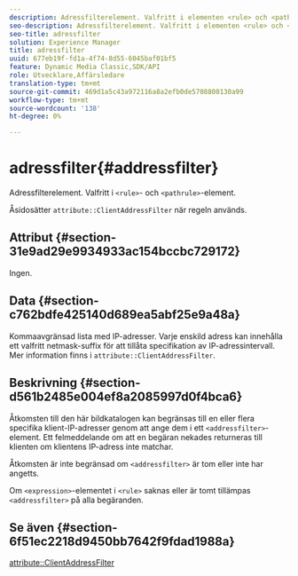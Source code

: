 ```yaml
---
description: Adressfilterelement. Valfritt i elementen <rule> och <pathrule>.
seo-description: Adressfilterelement. Valfritt i elementen <rule> och <pathrule>.
seo-title: adressfilter
solution: Experience Manager
title: adressfilter
uuid: 677eb19f-fd1a-4f74-8d55-6045baf01bf5
feature: Dynamic Media Classic,SDK/API
role: Utvecklare,Affärsledare
translation-type: tm+mt
source-git-commit: 469d1a5c43a972116a8a2efb0de5708800130a99
workflow-type: tm+mt
source-wordcount: '138'
ht-degree: 0%

---
```



# adressfilter{#addressfilter}

Adressfilterelement. Valfritt i `<rule>`- och `<pathrule>`-element.

Åsidosätter `attribute::ClientAddressFilter` när regeln används.

## Attribut {#section-31e9ad29e9934933ac154bccbc729172}

Ingen.

## Data {#section-c762bdfe425140d689ea5abf25e9a48a}

Kommaavgränsad lista med IP-adresser. Varje enskild adress kan innehålla ett valfritt netmask-suffix för att tillåta specifikation av IP-adressintervall. Mer information finns i `attribute::ClientAddressFilter`.

## Beskrivning {#section-d561b2485e004ef8a2085997d0f4bca6}

Åtkomsten till den här bildkatalogen kan begränsas till en eller flera specifika klient-IP-adresser genom att ange dem i ett `<addressfilter>`-element. Ett felmeddelande om att en begäran nekades returneras till klienten om klientens IP-adress inte matchar.

Åtkomsten är inte begränsad om `<addressfilter>` är tom eller inte har angetts.

Om `<expression>`-elementet i `<rule>` saknas eller är tomt tillämpas `<addressfilter>` på alla begäranden.

## Se även {#section-6f51ec2218d9450bb7642f9fdad1988a}

[attribute::ClientAddressFilter](../../../../../is-api/image-catalog/image-serving-api-ref/c-image-catalog-reference/c-attributes-reference/r-clientaddressfilter.md#reference-7000c1f77b134462a1f06b733f29ba68)
